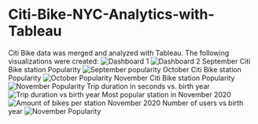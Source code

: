 # Citi-Bike-NYC-Analytics-with-Tableau
Citi Bike data was merged and analyzed with Tableau. The following visualizations were created:
![Dashboard 1](https://user-images.githubusercontent.com/76749991/128614978-29f3ef09-fe64-4a26-89b8-281aafe8fc3f.png)
![Dashboard 2](https://user-images.githubusercontent.com/76749991/128614983-fd6fdcef-a002-4da7-b1c1-480910e81115.png)
September Citi Bike station Popularity
![September popularity](https://user-images.githubusercontent.com/76749991/128614984-64068158-2774-47fd-a820-b8d6eaac801b.png)
October Citi Bike station Popularity
![October Popularity](https://user-images.githubusercontent.com/76749991/128614997-69985f24-5815-4b20-83fa-05cab5939f23.png)
November Citi Bike station Popularity
![November Popularity](https://user-images.githubusercontent.com/76749991/128615002-06155ea7-1728-4fed-8b4f-5bbf71bdd704.png)
Trip duration in seconds vs. birth year
![Trip duration vs birth year](https://user-images.githubusercontent.com/76749991/128615011-b1b7da59-f981-450e-a17f-c9fc94254ad2.png)
Most popular station in November 2020
![Amount of bikes per station November 2020](https://user-images.githubusercontent.com/76749991/128615015-c2c0203b-b911-4f48-9a79-6db0d5c0d81b.png)
Number of users vs birth year
![November Popularity](https://user-images.githubusercontent.com/76749991/128615017-7d2ee456-a49a-45b5-b735-b29f51d031ea.png)

